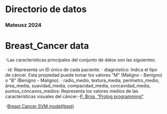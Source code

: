 # Directorio de datos
### Mateusz 2024

# Breast_Cancer data
-Las características principales del conjunto de datos son las siguientes:

· id: Representa un ID único de cada paciente.
· diagnóstico: Indica el tipo de cáncer. Esta propiedad puede tomar los valores "M" (Maligno - Benigno) o "B" (Benigno - Maligno).
· radio_medio, textura_media, perímetro_medio, área_media, suavidad_media, compacidad_media, concavidad_media, puntos_cóncavos_medios: Representa los valores medios de las características visuales del cáncer.-[P. Brna, “Prolog programming”](https://courses.cs.washington.edu/courses/cse341/03sp/brna.pdf)

-[Breast Cancer SVM model(best)](https://www.kaggle.com/code/rashadrmammadov/breast-cancer-svm-model-best)
